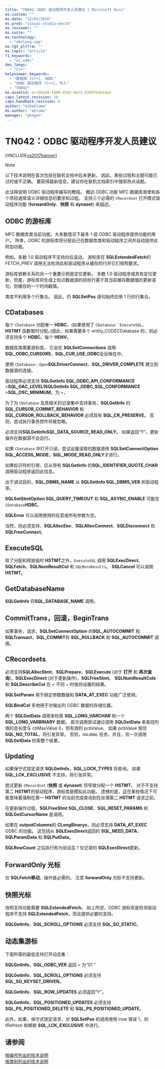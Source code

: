 ```yaml
---
title: "TN042：ODBC 驱动程序开发人员建议 | Microsoft Docs"
ms.custom: ""
ms.date: "12/03/2016"
ms.prod: "visual-studio-dev14"
ms.reviewer: ""
ms.suite: ""
ms.technology: 
  - "devlang-cpp"
ms.tgt_pltfrm: ""
ms.topic: "article"
f1_keywords: 
  - "vc.odbc"
dev_langs: 
  - "C++"
helpviewer_keywords: 
  - "数据库 [C++], ODBC"
  - "ODBC 驱动程序 [C++], 写入"
  - "TN042"
ms.assetid: ecc6b5d9-f480-4582-9e22-8309fe561dad
caps.latest.revision: 10
caps.handback.revision: 6
author: "mikeblome"
ms.author: "mblome"
manager: "ghogen"
---
```

# TN042：ODBC 驱动程序开发人员建议
[!INCLUDE[vs2017banner](../assembler/inline/includes/vs2017banner.md)]

> [!NOTE]
>  以下技术说明在首次包括在联机文档中后未更新。  因此，某些过程和主题可能已过时或不正确。  要获得最新信息，建议你在联机文档索引中搜索热点话题。  
  
 此注释说明 ODBC 驱动程序编写的教程。  概述 ODBC 功能 MFC 数据库类使和各个项目通常语义详细信息的要求和过程。  支持三个必需的 `CRecordset` 打开模式驱动程序功能 \(**forwardOnly**、**快照** 和 **dynaset**\) 来描述。  
  
## ODBC 的游标库  
 MFC 数据库类当前功能。大多数情况下最多 1 级 ODBC 驱动程序提供功能的用户。  所幸，ODBC 的游标库将分层自己在数据库类和驱动程序之间并自动提供此附加功能。  
  
 例如，多数 1.0 驱动程序不支持向后滚动。  游标库在 **SQLExtendedFetch**的 FETCH\_PREV 调用无法检测此和驱动程序从缓存的行并它们按照要求。  
  
 游标库依赖关系的另一个重要示例是定位更新。  多数 1.0 驱动程序或具有定位更新，但是，游标库将生成上标识数据源的目标行基于其当前缓存数据值的更新语句，则缓存的一个时间戳值。  
  
 类库不利用多个行集合。  因此，仍 **SQLSetPos** 语句始终应用 1 行的行集合。  
  
## CDatabases  
 每个 `CDatabase` 分配唯一 **HDBC**。\(如果使用了 `CDatabase``ExecuteSQL`，**HSTMT** 函数暂时分配。\)因此，如果需要多个 entity\_CODECDatabase 的，则必须支持多个 **HDBC**。每个 **HENV**。  
  
 数据库类需要游标库。  它会在 **SQLSetConnections** 调用 **SQL\_ODBC\_CURSORS**，**SQL\_CUR\_USE\_ODBC**会反映在中。  
  
 使用 `CDatabase::Open`**SQLDriverConnect**，**SQL\_DRIVER\_COMPLETE** 建立到数据源的连接。  
  
 驱动程序必须支持 **SQLGetInfo SQL\_ODBC\_API\_CONFORMANCE** \>**SQL\_OAC\_LEVEL1SQLGetInfo SQL\_ODBC\_SQL\_CONFORMANCE** \>**SQL\_OSC\_MINIMUM**。为 \=，  
  
 为了为 `CDatabase` 及其相关的记录集中支持事务，**SQLGetInfo** 的**SQL\_CURSOR\_COMMIT\_BEHAVIOR** 和 **SQL\_CURSOR\_ROLLBACK\_BEHAVIOR** 必须具有 **SQL\_CR\_PRESERVE**。  否则，尝试执行事务控件将被忽略。  
  
 必须支持**SQLGetInfoSQL\_DATA\_SOURCE\_READ\_ONLY**。  如果返回“Y”，更新操作在数据源不会运行。  
  
 如果 `CDatabase` 中打开只读，尝试设置读取的数据源用 **SQLSetConnectOption SQL\_ACCESS\_MODE**，**SQL\_MODE\_READ\_ONLY**才进行。  
  
 如果标识符的引用，应从带有 **SQLGetInfo** 的**SQL\_IDENTIFIER\_QUOTE\_CHAR** 调用驱动程序返回此信息。  
  
 出于调试目的，**SQL\_DBMS\_NAME** 从 **SQLGetInfo SQL\_DBMS\_VER** 和驱动程序。  
  
 **SQLSetStmtOption SQL\_QUERY\_TIMEOUT** 和 **SQL\_ASYNC\_ENABLE** 可能在 `CDatabase`**HDBC**。  
  
 **SQLError** 可以调用使用的任意或所有参数为空。  
  
 当然，则必须支持、**SQLAllocEnv**、**SQLAllocConnect**、**SQLDisconnect** 和 **SQLFreeConnect**。  
  
## ExecuteSQL  
 除了分配和释放临时 **HSTMT**之外，`ExecuteSQL` 调用 **SQLExecDirect**、**SQLFetch**、**SQLNumResultCol** 和 `SQLMoreResults`。  **SQLCancel** 可以调用 **HSTMT**。  
  
## GetDatabaseName  
 **SQLGetInfo** 将**SQL\_DATABASE\_NAME** 调用。  
  
## CommitTrans，回滚，BeginTrans  
 如果事务，请求，**SQLSetConnectOption** 的**SQL\_AUTOCOMMIT** 和 **SQLTransact**，**SQL\_COMMIT**将 **SQL\_ROLLBACK** 和 **SQL\_AUTOCOMMIT** 调用。  
  
## CRecordsets  
 必须支持**SQLAllocStmt**，**SQLPrepare**，**SQLExecute** \(对于 **打开** 和 **再次查询**\)，**SQLExecDirect** \(对于更新操作\)，**SQLFreeStmt**。  **SQLNumResultCols** 和 **SQLDescribeCol** 在 \+ 不同 \+ 时候将设置的结果。  
  
 **SQLSetParam** 用于绑定参数数据和 **DATA\_AT\_EXEC** 功能广泛使用。  
  
 **SQLBindCol** 多地用于对输出列 ODBC 数据的存储位置。  
  
 两个 **SQLGetData** 调用来检索 **SQL\_LONG\_VARCHAR** 和一个 **SQL\_LONG\_VARBINARY** 数据。  首次调用尝试通过调用 **SQLGetData** 来查找列值的总长度与 cbMaxValue 0，但有效的 pcbValue。  如果 pcbValue 按住 **SQL\_NO\_TOTAL**，将引发异常。  否则，`HGLOBAL` 任务，并且，另一次调用 **SQLGetData** 检索整个结果。  
  
## Updating  
 如果保守式锁定请求 **SQLGetInfo**，**SQL\_LOCK\_TYPES** 将查询。  如果 **SQL\_LCK\_EXCLUSIVE** 不支持，将引发异常。  
  
 尝试更新 `CRecordset` \(**快照** 或 **dynaset**\) 将导致分配一个 **HSTMT**。  对于不支持第二 **HSTMT**的驱动程序，游标库是模拟此功能。  遗憾的是，这在某些情况下可能意味着强制在第一 **HSTMT** 的当前完成查询到在处理第二 **HSTMT** 请求之前。  
  
 在更新操作过程，**SQLFreeStmt SQL\_CLOSE**、**SQL\_RESET\_PARAMS** 和 **SQLGetCursorName** 是调用。  
  
 如果在 **outputColumns**的 **CLongBinarys**，则必须支持 **DATA\_AT\_EXEC** ODBC 的功能。  这包括从 **SQLExecDirect**返回的 **SQL\_NEED\_DATA**、**SQLParamData** 和 **SQLPutData**。  
  
 **SQLRowCount** 之后执行称为验证后 1 仅记录的 **SQLExecDirect**更新。  
  
## ForwardOnly 光标  
 仅 **SQLFetch移动**。操作是必需的。  注意 **forwardOnly** 光标不支持更新。  
  
## 快照光标  
 快照支持功能需要 **SQLExtendedFetch**。  如上所述，ODBC 游标库是检测驱动程序不支持 **SQLExtendedFetch**，而且提供必要的支持。  
  
 **SQLGetInfo**，**SQL\_SCROLL\_OPTIONS** 必须支持 **SQL\_SO\_STATIC**。  
  
## 动态集游标  
 下面所需的最低支持打开动态集：  
  
 **SQLGetInfo**，**SQL\_ODBC\_VER** 返回 \> 为“01 "  
  
 **SQLGetInfo**，**SQL\_SCROLL\_OPTIONS** 必须支持 **SQL\_SO\_KEYSET\_DRIVEN**。  
  
 **SQLGetInfo**，**SQL\_ROW\_UPDATES** 必须返回“Y”。  
  
 **SQLGetInfo**，**SQL\_POSITIONED\_UPDATES** 必须支持 **SQL\_PS\_POSITIONED\_DELETE** 和 **SQL\_PS\_POSITIONED\_UPDATE**。  
  
 此外，如果，保守式锁定请求，对 **SQLSetPos** 的调用使用 irow 错误 1，的 fRefresh 和蜂群 **SQL\_LCK\_EXCLUSIVE** 中进行。  
  
## 请参阅  
 [按编号列出的技术说明](../mfc/technical-notes-by-number.md)   
 [按类别列出的技术说明](../mfc/technical-notes-by-category.md)